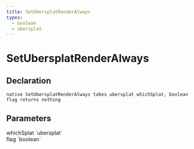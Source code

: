 ```yaml
---
title: SetUbersplatRenderAlways
types:
  - boolean
  - ubersplat
---
```


# SetUbersplatRenderAlways

## Declaration

```
native SetUbersplatRenderAlways takes ubersplat whichSplat, boolean flag returns nothing
```

## Parameters
<dl>
  <dt>whichSplat `ubersplat`</dt>
  <dd></dd>

  <dt>flag `boolean`</dt>
  <dd></dd>
</dl>